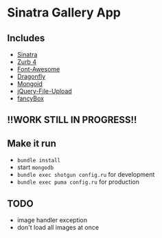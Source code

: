 # Sinatra Gallery App

## Includes
- [Sinatra](http://www.sinatrarb.com)
- [Zurb 4](https://github.com/zurb/foundation)
- [Font-Awesome](http://fortawesome.github.com)
- [Dragonfly](https://github.com/markevans/dragonfly)
- [Mongoid](https://github.com/mongoid/mongoid)
- [jQuery-File-Upload](https://github.com/blueimp/jQuery-File-Upload)
- [fancyBox](https://github.com/fancyapps/fancyBox)

## !!WORK STILL IN PROGRESS!!

## Make it run

- `bundle install`
- start `mongodb`
- `bundle exec shotgun config.ru` for development
- `bundle exec puma config.ru` for production

## TODO
- image handler exception
- don't load all images at once
